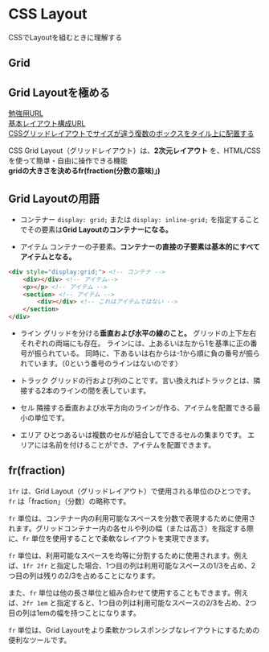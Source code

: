 # CSS Layout

CSSでLayoutを組むときに理解する

## Grid

## Grid Layoutを極める

[勉強用URL](https://qiita.com/kura07/items/e633b35e33e43240d363)  
[基本レイアウト構成URL](https://www.webcreatorbox.com/tech/css-grid-basic-layout)  
[CSSグリッドレイアウトでサイズが違う復数のボックスをタイル上に配置する](https://www.webcreatorbox.com/tech/css-grid-layout)

CSS Grid Layout（グリッドレイアウト）は、**2次元レイアウト** を、HTML/CSSを使って簡単・自由に操作できる機能  
**gridの大きさを決めるfr(fraction(分数の意味)」)**

## Grid Layoutの用語

- コンテナー
`display: grid;` または `display: inline-grid;` を指定することでその要素は**Grid Layoutのコンテナーになる。**

- アイテム
コンテナーの子要素。**コンテナーの直接の子要素は基本的にすべてアイテムとなる。**

```html
<div style="display:grid;"> <!-- コンテナ -->
    <div></div> <!-- アイテム-->
    <p></p> <!-- アイテム -->
    <section> <!-- アイテム -->
        <div></div> <!-- これはアイテムではない -->
    </section>
</div>
```

- ライン
グリッドを分ける**垂直および水平の線のこと。**
グリッドの上下左右それぞれの両端にも存在。
ラインには、上あるいは左から1を基準に正の番号が振られている。
同時に、下あるいは右からは-1から順に負の番号が振られています。（0という番号のラインはないのです）

- トラック
グリッドの行および列のことです。言い換えればトラックとは、隣接する2本のラインの間を表しています。

- セル
隣接する垂直および水平方向のラインが作る、アイテムを配置できる最小の単位です。

- エリア
ひとつあるいは複数のセルが結合してできるセルの集まりです。
エリアには名前を付けることができ、アイテムを配置できます。

## fr(fraction)

`1fr` は、Grid Layout（グリッドレイアウト）で使用される単位のひとつです。`fr` は「fraction」（分数）の略称です。

`fr` 単位は、コンテナー内の利用可能なスペースを分数で表現するために使用されます。グリッドコンテナー内の各セルや列の幅（または高さ）を指定する際に、`fr` 単位を使用することで柔軟なレイアウトを実現できます。

`fr` 単位は、利用可能なスペースを均等に分割するために使用されます。例えば、`1fr 2fr` と指定した場合、1つ目の列は利用可能なスペースの1/3を占め、2つ目の列は残りの2/3を占めることになります。

また、`fr` 単位は他の長さ単位と組み合わせて使用することもできます。例えば、`2fr 1em` と指定すると、1つ目の列は利用可能なスペースの2/3を占め、2つ目の列は1emの幅を持つことになります。

`fr` 単位は、Grid Layoutをより柔軟かつレスポンシブなレイアウトにするための便利なツールです。
